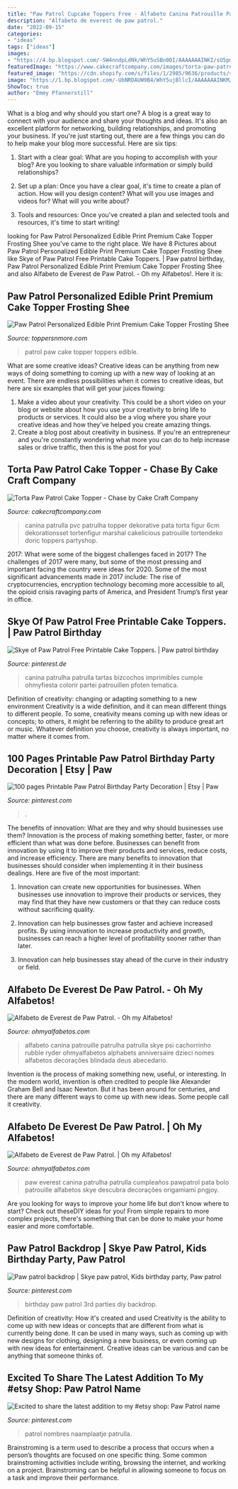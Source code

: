 ```yaml
---
title: "Paw Patrol Cupcake Toppers Free - Alfabeto Canina Patrouille Patrulha Patrulla Skye Psi Cachorrinho Rubble Ryder Ohmyalfabetos Alphabets Anniversaire Dzieci Nomes Alfabetos Decorações Blindada Deus Abecedario"
description: "Alfabeto de everest de paw patrol."
date: "2022-09-15"
categories:
- "ideas"
tags: ["ideas"]
images:
- "https://4.bp.blogspot.com/-SW4nndpLdNk/WhY5uSBn00I/AAAAAAAINKI/sU5pmAg_RRYM8vsHt1Wfg5TQ-efjcnvJwCLcBGAs/s1600/paw-patrol-alphabet-008.png"
featuredImage: "https://www.cakecraftcompany.com/images/torta-paw-patrol-cake-topper-chase-p8419-33138_image.jpg"
featured_image: "https://cdn.shopify.com/s/files/1/2985/9636/products/s-l1600_3541a948-9209-4d9b-a7e7-ced250ce263c_1200x1200.jpg?v=1522706998"
image: "https://1.bp.blogspot.com/-UbNRDAUW9B4/WhY5ujBllcI/AAAAAAAINKM/EhNFdokItfsaFJP4qDAomEe0CTlbhU1awCLcBGAs/s1600/paw-patrol-alphabet-009.png"
ShowToc: true
author: "Emmy Pfannerstill"
---
```



What is a blog and why should you start one?
A blog is a great way to connect with your audience and share your thoughts and ideas. It's also an excellent platform for networking, building relationships, and promoting your business. If you're just starting out, there are a few things you can do to help make your blog more successful. Here are six tips:
1. Start with a clear goal: What are you hoping to accomplish with your blog? Are you looking to share valuable information or simply build relationships?

2. Set up a plan: Once you have a clear goal, it's time to create a plan of action. How will you design content? What will you use images and videos for? What will you write about?

3. Tools and resources: Once you've created a plan and selected tools and resources, it's time to start writing!

	

		
looking for Paw Patrol Personalized Edible Print Premium Cake Topper Frosting Shee you've came to the right place. We have 8 Pictures about Paw Patrol Personalized Edible Print Premium Cake Topper Frosting Shee like Skye of Paw Patrol Free Printable Cake Toppers. | Paw patrol birthday, Paw Patrol Personalized Edible Print Premium Cake Topper Frosting Shee and also Alfabeto de Everest de Paw Patrol. - Oh my Alfabetos!. Here it is:
		
    
## Paw Patrol Personalized Edible Print Premium Cake Topper Frosting Shee

<img loading=lazy src="https://cdn.shopify.com/s/files/1/2985/9636/products/s-l1600_3541a948-9209-4d9b-a7e7-ced250ce263c_1200x1200.jpg?v=1522706998" onerror="this.onerror=null;this.src='https://tse3.mm.bing.net/th?id=OIP.7ax3nLBHLkPPpZaQf-61ZAHaJl&amp;pid=15.1';" alt="Paw Patrol Personalized Edible Print Premium Cake Topper Frosting Shee">

_Source: toppersnmore.com_

>patrol paw cake topper toppers edible. 

	

What are some creative ideas?
Creative ideas can be anything from new ways of doing something to coming up with a new way of looking at an event. There are endless possibilities when it comes to creative ideas, but here are six examples that will get your juices flowing: 
1. Make a video about your creativity. This could be a short video on your blog or website about how you use your creativity to bring life to products or services. It could also be a vlog where you share your creative ideas and how they've helped you create amazing things. 
2. Create a blog post about creativity in business. If you're an entrepreneur and you're constantly wondering what more you can do to help increase sales or drive traffic, then this is the post for you!

    
## Torta Paw Patrol Cake Topper - Chase By Cake Craft Company

<img loading=lazy src="https://www.cakecraftcompany.com/images/torta-paw-patrol-cake-topper-chase-p8419-33138_image.jpg" onerror="this.onerror=null;this.src='https://tse4.mm.bing.net/th?id=OIP.4BW4-VF75GOPNIL40DL-GAHaHa&amp;pid=15.1';" alt="Torta Paw Patrol Cake Topper - Chase by Cake Craft Company">

_Source: cakecraftcompany.com_

>canina patrulla pvc patrulha topper dekorative pata torta figur 6cm dekorationsset tortenfigur marshal cakelicious patrouille tortendeko doric toppers partyshop. 

	

2017: What were some of the biggest challenges faced in 2017?
The challenges of 2017 were many, but some of the most pressing and important facing the country were ideas for 2020. Some of the most significant advancements made in 2017 include: The rise of cryptocurrencies, encryption technology becoming more accessible to all, the opioid crisis ravaging parts of America, and President Trump’s first year in office.

    
## Skye Of Paw Patrol Free Printable Cake Toppers. | Paw Patrol Birthday

<img loading=lazy src="https://i.pinimg.com/736x/97/0c/d4/970cd47d1d515d0bd90be436be6a8f1e.jpg" onerror="this.onerror=null;this.src='https://tse1.mm.bing.net/th?id=OIP.5tipjvUkiulqlHAwXSyxMQHaJ4&amp;pid=15.1';" alt="Skye of Paw Patrol Free Printable Cake Toppers. | Paw patrol birthday">

_Source: pinterest.de_

>canina patrulha patrulla tartas bizcochos imprimibles cumple ohmyfiesta colorir partei patrouillen pfoten tematica. 

	

Definition of creativity: changing or adapting something to a new environment
Creativity is a wide definition, and it can mean different things to different people. To some, creativity means coming up with new ideas or concepts; to others, it might be referring to the ability to produce great art or music. Whatever definition you choose, creativity is always important, no matter where it comes from.

    
## 100 Pages Printable Paw Patrol Birthday Party Decoration | Etsy | Paw

<img loading=lazy src="https://i.pinimg.com/originals/5d/8e/41/5d8e41985dff16faf0855576e793cfcb.jpg" onerror="this.onerror=null;this.src='https://tse4.mm.bing.net/th?id=OIP.0srfHXAcMc6aN4iaGfV7wAHaFu&amp;pid=15.1';" alt="100 pages Printable Paw Patrol Birthday Party Decoration | Etsy | Paw">

_Source: pinterest.com_

>. 

	

The benefits of innovation: What are they and why should businesses use them?
Innovation is the process of making something better, faster, or more efficient than what was done before. Businesses can benefit from innovation by using it to improve their products and services, reduce costs, and increase efficiency. There are many benefits to innovation that businesses should consider when implementing it in their business dealings. Here are five of the most important: 
1. Innovation can create new opportunities for businesses. When businesses use innovation to improve their products or services, they may find that they have new customers or that they can reduce costs without sacrificing quality. 

2. Innovation can help businesses grow faster and achieve increased profits. By using innovation to increase productivity and growth, businesses can reach a higher level of profitability sooner rather than later. 

3. Innovation can help businesses stay ahead of the curve in their industry or field.

    
## Alfabeto De Everest De Paw Patrol. - Oh My Alfabetos!

<img loading=lazy src="https://1.bp.blogspot.com/-UbNRDAUW9B4/WhY5ujBllcI/AAAAAAAINKM/EhNFdokItfsaFJP4qDAomEe0CTlbhU1awCLcBGAs/s1600/paw-patrol-alphabet-009.png" onerror="this.onerror=null;this.src='https://tse3.mm.bing.net/th?id=OIP.idVcioW1R56e3xeYV-tPiQAAAA&amp;pid=15.1';" alt="Alfabeto de Everest de Paw Patrol. - Oh my Alfabetos!">

_Source: ohmyalfabetos.com_

>alfabeto canina patrouille patrulha patrulla skye psi cachorrinho rubble ryder ohmyalfabetos alphabets anniversaire dzieci nomes alfabetos decorações blindada deus abecedario. 

	

Invention is the process of making something new, useful, or interesting. In the modern world, invention is often credited to people like Alexander Graham Bell and Isaac Newton. But it has been around for centuries, and there are many different ways to come up with new ideas. Some people call it creativity.

    
## Alfabeto De Everest De Paw Patrol. | Oh My Alfabetos!

<img loading=lazy src="https://4.bp.blogspot.com/-SW4nndpLdNk/WhY5uSBn00I/AAAAAAAINKI/sU5pmAg_RRYM8vsHt1Wfg5TQ-efjcnvJwCLcBGAs/s1600/paw-patrol-alphabet-008.png" onerror="this.onerror=null;this.src='https://tse2.mm.bing.net/th?id=OIP.T9-eW9NccPQvTnJ1GBveFAHaIo&amp;pid=15.1';" alt="Alfabeto de Everest de Paw Patrol. | Oh my Alfabetos!">

_Source: ohmyalfabetos.com_

>paw everest canina patrulha patrulla cumpleaños pawpatrol pata bolo patrouille alfabetos skye descubra decorações origamiami pngjoy. 

	

Are you looking for ways to improve your home life but don't know where to start? Check out theseDIY ideas for you! From simple repairs to more complex projects, there's something that can be done to make your home easier and more comfortable.

    
## Paw Patrol Backdrop | Skye Paw Patrol, Kids Birthday Party, Paw Patrol

<img loading=lazy src="https://i.pinimg.com/originals/43/c4/f6/43c4f6c6dd6df414ae0ae80c5a4754f6.jpg" onerror="this.onerror=null;this.src='https://tse4.mm.bing.net/th?id=OIP.qodm_yQWityA-Xv3gs6kCAHaJ4&amp;pid=15.1';" alt="Paw patrol backdrop | Skye paw patrol, Kids birthday party, Paw patrol">

_Source: pinterest.com_

>birthday paw patrol 3rd parties diy backdrop. 

	

Definition of creativity: How it's created and used
Creativity is the ability to come up with new ideas or concepts that are different from what is currently being done. It can be used in many ways, such as coming up with new designs for clothing, designing a new business, or even coming up with new ideas for entertainment. Creative ideas can be various and can be anything that someone thinks of.

    
## Excited To Share The Latest Addition To My #etsy Shop: Paw Patrol Name

<img loading=lazy src="https://i.pinimg.com/736x/55/32/4d/55324d0501ae795478dfccfce4910ae9.jpg" onerror="this.onerror=null;this.src='https://tse3.mm.bing.net/th?id=OIP.nwHjhHluU518_pHjocQaogHaFu&amp;pid=15.1';" alt="Excited to share the latest addition to my #etsy shop: Paw Patrol name">

_Source: pinterest.com_

>patrol nombres naamplaatje patrulla. 

	

Brainstroming is a term used to describe a process that occurs when a person’s thoughts are focused on one specific thing. Some common brainstroming activities include writing, browsing the internet, and working on a project. Brainstroming can be helpful in allowing someone to focus on a task and improve their performance.

